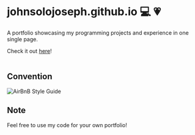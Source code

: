 # johnsolojoseph.github.io :computer: :heartpulse:
A portfolio showcasing my programming projects and experience in one single page.

Check it out [here](https://johnsolojoseph.github.io)!
<br />
<br />



## Convention
![AirBnB Style Guide](https://github.com/airbnb/javascript/tree/master/react)


## Note
Feel free to use my code for your own portfolio!
